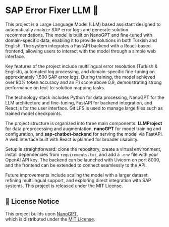 # SAP Error Fixer LLM 🚀

This project is a Large Language Model (LLM) based assistant designed to automatically analyze SAP error logs and generate solution recommendations. The model is built on NanoGPT and fine-tuned with domain-specific data, enabling it to provide solutions in both Turkish and English. The system integrates a FastAPI backend with a React-based frontend, allowing users to interact with the model through a simple web interface.  

Key features of the project include multilingual error resolution (Turkish & English), automated log processing, and domain-specific fine-tuning on approximately 1,500 SAP error logs. During training, the model achieved over 90% token accuracy and an F1 score above 0.9, demonstrating strong performance on text-to-solution mapping tasks.  

The technology stack includes Python for data processing, NanoGPT for the LLM architecture and fine-tuning, FastAPI for backend integration, and React.js for the user interface. Git LFS is used to manage large files such as trained model checkpoints.  

The project structure is organized into three main components: **LLMProject** for data preprocessing and augmentation, **nanoGPT** for model training and configuration, and **sap-chatbot-backend** for serving the model via FastAPI. A web interface built with React is planned for broader usability.  

Setup is straightforward: clone the repository, create a virtual environment, install dependencies from `requirements.txt`, and add a `.env` file with your OpenAI API key. The backend can be launched with Uvicorn on port 8000, and the frontend can be extended to connect seamlessly to the API.  

Future improvements include scaling the model with a larger dataset, refining multilingual support, and exploring direct integration with SAP systems. This project is released under the MIT License.  

## 📄 License Notice
This project builds upon [NanoGPT](https://github.com/karpathy/nanoGPT),  
which is distributed under the [MIT License](https://opensource.org/licenses/MIT).

